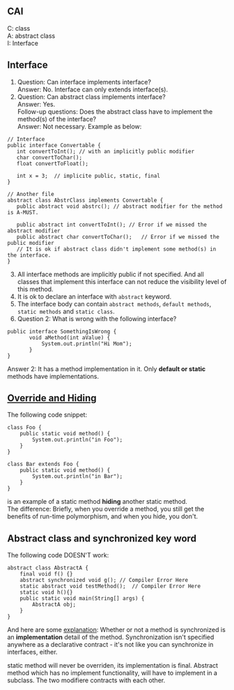 ## CAI
C: class  
A: abstract class  
I: Interface  

## Interface
1. Question: Can interface implements interface?  
Answer: No. Interface can only extends interface(s).   
2. Question: Can abstract class implements interface?  
Answer: Yes.   
Follow-up questions: Does the abstract class have to implement the method(s) of the interface?  
Answer: Not necessary. Example as below:  
 ```
 // Interface 
 public interface Convertable {
 	int convertToInt();	// with an implicitly public modifier 
	char convertToChar();
	float convertToFloat();
	
	int x = 3; 	// implicite public, static, final
 }

// Another file 
abstract class AbstrClass implements Convertable {
	public abstract void abstrc(); // abstract modifier for the method is A-MUST. 
	
	public abstract int convertToInt();	// Error if we missed the abstract modifier 
	public abstract char convertToChar();	// Error if we missed the public modifier 
	// It is ok if abstract class didn't implement some method(s) in the interface. 
}
 ```  
3. All interface methods are implicitly public if not specified. And all classes that implement this interface can not reduce the visibility level of this method.  
4. It is ok to declare an interface with `abstract` keyword. 
5. The interface body can contain `abstract methods`, `default methods`, `static methods` and `static class`.  
6. Question 2: What is wrong with the following interface?  
 ```
 public interface SomethingIsWrong {  
    	void aMethod(int aValue) {  
        	System.out.println("Hi Mom");  
    	}  
 }  
 ```   
 Answer 2: It has a method implementation in it. Only **default or static** methods have implementations.  


## [Override and Hiding](https://coderanch.com/wiki/659959/Overriding-Hiding) 
The following code snippet:  
```
class Foo {
    public static void method() {
        System.out.println("in Foo");
    }
}
 
class Bar extends Foo {
    public static void method() {
        System.out.println("in Bar");
    }
}
```
is an example of a static method **hiding** another static method.  
The difference: Briefly, when you override a method, you still get the benefits of run-time polymorphism, and when you hide, you don't. 

## Abstract class and synchronized key word
The following code DOESN'T work:  
```
abstract class AbstractA {
	final void f() {}
	abstract synchronized void g(); // Compiler Error Here
    static abstract void testMethod();  // Compiler Error Here 
	static void h(){}
	public static void main(String[] args) {
		AbstractA obj;
	}
}
```
And here are some [explanation](http://stackoverflow.com/questions/12805698/why-cant-an-abstract-method-be-synchronized): 
Whether or not a method is synchronized is an **implementation** detail of the method. Synchronization isn't specified anywhere as a declarative contract - it's not like you can synchronize in interfaces, either.

static method will never be overriden, its implementation is final. Abstract method which has no implement functionality, will have to implement in a subclass. The two modifiere contracts with each other. 





